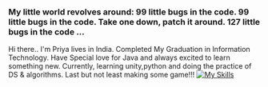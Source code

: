 ### My little world revolves around: 99 little bugs in the code. 99 little bugs in the code. Take one down, patch it around. 127 little bugs in the code …
Hi there..
 I'm Priya lives in India. Completed My Graduation in Information Technology.
 Have Special love for Java and always excited to learn something new.
 Currently, learning unity,python and doing the practice of DS & algorithms.
 Last but not least making some game!!!
[![My Skills](https://skills.thijs.gg/icons?i=java,sql,css,js,html,unity)](https://skills.thijs.gg)
 
